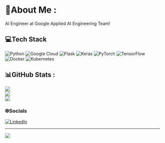 # 💫About Me :
AI Engineer at Google Applied AI Engineering Team!

##
##

## 💻Tech Stack
![Python](https://img.shields.io/badge/python-3670A0?style=for-the-badge&logo=python&logoColor=ffdd54) 
![Google Cloud](https://img.shields.io/badge/Google%20Cloud-%234285F4.svg?style=for-the-badge&logo=google-cloud&logoColor=white) 
![Flask](https://img.shields.io/badge/flask-%23000.svg?style=for-the-badge&logo=flask&logoColor=white) 
![Keras](https://img.shields.io/badge/Keras-%23D00000.svg?style=for-the-badge&logo=Keras&logoColor=white) 
![PyTorch](https://img.shields.io/badge/PyTorch-%23EE4C2C.svg?style=for-the-badge&logo=PyTorch&logoColor=white) 
![TensorFlow](https://img.shields.io/badge/TensorFlow-%23FF6F00.svg?style=for-the-badge&logo=TensorFlow&logoColor=white) 
![Docker](https://img.shields.io/badge/docker-%230db7ed.svg?style=for-the-badge&logo=docker&logoColor=white) 
![Kubernetes](https://img.shields.io/badge/kubernetes-%23326ce5.svg?style=for-the-badge&logo=kubernetes&logoColor=white)

##
##

## 📊GitHub Stats :
![](https://github-readme-stats.vercel.app/api?username=jasmeetsb&theme=radical&hide_border=false&include_all_commits=true&count_private=true)<br/>
![](https://github-readme-streak-stats.herokuapp.com/?user=jasmeetsb&theme=radical&hide_border=false)<br/>
![](https://github-readme-stats.vercel.app/api/top-langs/?username=jasmeetsb&theme=radical&hide_border=false&include_all_commits=false&count_private=false&layout=compact)

### 🌐Socials
[![LinkedIn](https://img.shields.io/badge/LinkedIn-%230077B5.svg?logo=linkedin&logoColor=white)](https://linkedin.com/in/jasbhatia) 

---
[![](https://visitcount.itsvg.in/api?id=jasmeetsb&icon=0&color=0)](https://visitcount.itsvg.in)
